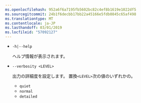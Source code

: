 ```yaml
---
ms.openlocfilehash: 952a6f6a7195fb5602bc82c4ef8b1619e1022df5
ms.sourcegitcommit: 24b1f6decbb17bb22a45166e5fdb0845c65af498
ms.translationtype: MT
ms.contentlocale: ja-JP
ms.lasthandoff: 03/01/2019
ms.locfileid: "57092127"
---
```

* `-h|--help`

  ヘルプ情報が表示されます。

* `--verbosity <LEVEL>`

  出力の詳細度を設定します。 置換`<LEVEL>`次の値のいずれかの。
  
  * `quiet`
  * `normal`
  * `detailed`
